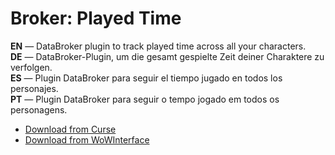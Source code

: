 Broker: Played Time
======================

**EN** — DataBroker plugin to track played time across all your characters.  
**DE** — DataBroker-Plugin, um die gesamt gespielte Zeit deiner Charaktere zu verfolgen.  
**ES** — Plugin DataBroker para seguir el tiempo jugado en todos los personajes.  
**PT** — Plugin DataBroker para seguir o tempo jogado em todos os personagens.

* [Download from Curse](http://www.curse.com/addons/wow/broker-playedtime)
* [Download from WoWInterface](http://www.wowinterface.com/downloads/info16711-BrokerPlayedTime.html)

